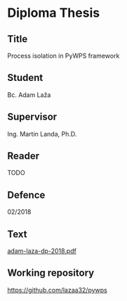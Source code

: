 # Diploma Thesis

## Title

Process isolation in PyWPS framework

## Student

Bc. Adam Laža

## Supervisor

Ing. Martin Landa, Ph.D.

## Reader

TODO

## Defence

02/2018

## Text

[adam-laza-dp-2018.pdf](https://github.com/ctu-geoforall-lab-projects/dp-laza-2018/raw/master/text/adam-laza-dp-2018.pdf)

## Working repository

https://github.com/lazaa32/pywps
